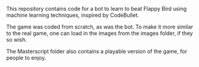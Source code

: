 This repository contains code for a bot to learn to beat Flappy Bird using machine learning techniques, inspired by CodeBullet. 

The game was coded from scratch, as was the bot. To make it more similar to the real game, one can load in the images from the images folder, if they so wish.

The Masterscript folder also contains a playable version of the game, for people to enjoy.
